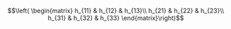 $$\left(
\begin{matrix}
	h_{11} & h_{12} & h_{13}\\
	h_{21} & h_{22} & h_{23}\\
	h_{31} & h_{32} & h_{33}	
\end{matrix}\right)$$